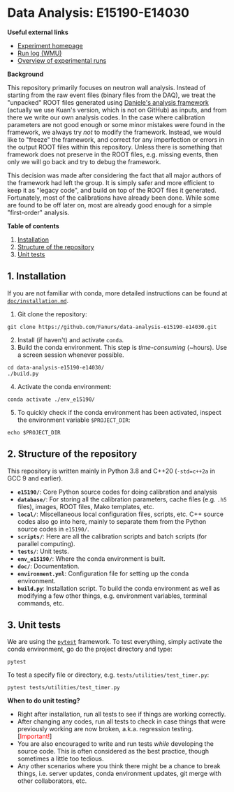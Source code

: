 # Data Analysis: E15190-E14030
**Useful external links**
- [Experiment homepage](https://groups.nscl.msu.edu/hira/15190-14030/index.htm)
- [Run log (WMU)](http://neutronstar.physics.wmich.edu/runlog/index.php?op=list)
- [Overview of experimental runs](https://groups.nscl.msu.edu/hira/fanurs/progress/20210615.html)

**Background**

This repository primarily focuses on neutron wall analysis. Instead of starting from the raw event files (binary files from the DAQ), we treat the "unpacked" ROOT files generated using [Daniele's analysis framework](https://github.com/nscl-hira/E15190-Unified-Analysis-Framework) (actually we use Kuan's version, which is not on GitHub) as inputs, and from there we write our own analysis codes. In the case where calibration parameters are not good enough or some minor mistakes were found in the framework, we always try *not* to modify the framework. Instead, we would like to "freeze" the framework, and correct for any imperfection or errors in the output ROOT files within this repository. Unless there is something that framework does not preserve in the ROOT files, e.g. missing events, then only we will go back and try to debug the framework.

This decision was made after considering the fact that all major authors of the framework had left the group. It is simply safer and more efficient to keep it as "legacy code", and build on top of the ROOT files it generated. Fortunately, most of the calibrations have already been done. While some are found to be off later on, most are already good enough for a simple "first-order" analysis.

**Table of contents**
1. [Installation](#installation)
1. [Structure of the repository](#structure-of-the-repository)
1. [Unit tests](#unit-tests)

## 1. Installation
If you are not familiar with conda, more detailed instructions can be found at [`doc/installation.md`](doc/installation.md).
1. Git clone the repository:
```console
git clone https://github.com/Fanurs/data-analysis-e15190-e14030.git
```
2. Install (if haven't) and activate `conda`.
3. Build the conda environment. This step is *time-consuming* (~hours). Use a screen session whenever possible.
```console
cd data-analysis-e15190-e14030/
./build.py
```
4. Activate the conda environment:
```console
conda activate ./env_e15190/
```
5. To quickly check if the conda environment has been activated, inspect the environment variable `$PROJECT_DIR`:
```console
echo $PROJECT_DIR
```

## 2. Structure of the repository
This repository is written mainly in Python 3.8 and C++20 (`-std=c++2a` in GCC 9 and earlier).
- **`e15190/`**: Core Python source codes for doing calibration and analysis
- **`database/`**: For storing all the calibration parameters, cache files (e.g. `.h5` files), images, ROOT files, Mako templates, etc.
- **`local/`**: Miscellaneous local configuration files, scripts, etc. C++ source codes also go into here, mainly to separate them from the Python source codes in `e15190/`.
- **`scripts/`**: Here are all the calibration scripts and batch scripts (for parallel computing).
- **`tests/`**: Unit tests.
- **`env_e15190/`**: Where the conda environment is built.
- **`doc/`**: Documentation.
- **`environment.yml`**: Configuration file for setting up the conda environment.
- **`build.py`**: Installation script. To build the conda environment as well as modifying a few other things, e.g. environment variables, terminal commands, etc.

## 3. Unit tests
We are using the [`pytest`](https://docs.pytest.org/) framework. To test everything, simply activate the conda environment, go do the project directory and type:
```console
pytest
```
To test a specify file or directory, e.g. `tests/utilities/test_timer.py`:
```console
pytest tests/utilities/test_timer.py
```

**When to do unit testing?**
* Right after installation, run all tests to see if things are working correctly.
* After changing any codes, run all tests to check in case things that were previously working are now broken, a.k.a. regression testing. [<span style="color: red;">Important!</span>]
* You are also encouraged to write and run tests *while* developing the source code. This is often considered as the best practice, though sometimes a little too tedious.
* Any other scenarios where you think there might be a chance to break things, i.e. server updates, conda environment updates, git merge with other collaborators, etc.
